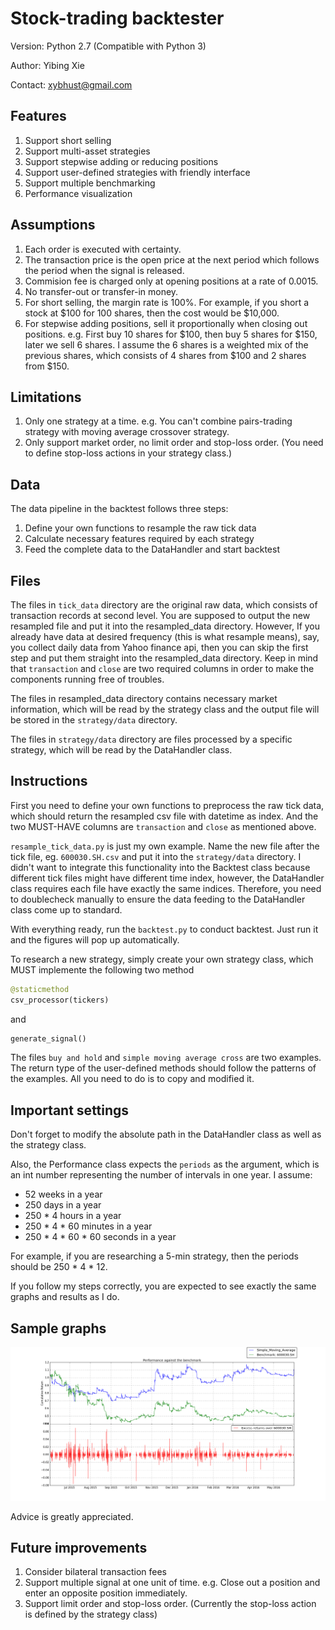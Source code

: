 # Stock-trading backtester
Version:  Python 2.7 (Compatible with Python 3) 

Author:   Yibing Xie 

Contact:  xybhust@gmail.com 

Features
--------
1. Support short selling
2. Support multi-asset strategies
3. Support stepwise adding or reducing positions
4. Support user-defined strategies with friendly interface
5. Support multiple benchmarking
6. Performance visualization 


Assumptions
-----------
1. Each order is executed with certainty.
2. The transaction price is the open price at the next period which follows 
   the period when the signal is released.
3. Commision fee is charged only at opening positions at a rate of 0.0015.
4. No transfer-out or transfer-in money.
5. For short selling, the margin rate is 100%. For example, if you short a 
   stock at $100 for 100 shares, then the cost would be $10,000.
6. For stepwise adding positions, sell it proportionally when 
   closing out positions. e.g. First buy 10 shares for $100, then buy 5 shares
   for $150, later we sell 6 shares. I assume the 6 shares is a weighted mix
   of the previous shares, which consists of 4 shares from $100 and 2 shares
   from $150.


Limitations
-----------
1. Only one strategy at a time. e.g. You can't combine pairs-trading strategy with moving average crossover strategy.
2. Only support market order, no limit order and stop-loss order. (You need to define stop-loss actions in your strategy class.)


Data
----
The data pipeline in the backtest follows three steps:
  1. Define your own functions to resample the raw tick data 
  2. Calculate necessary features required by each strategy
  3. Feed the complete data to the DataHandler and start backtest


Files
-----
The files in `tick_data` directory are the original raw data, which consists of
transaction records at second level. You are supposed to output the new
resampled file and put it into the resampled_data directory. However, If you 
already have data at desired frequency (this is what resample means), say, you
collect daily data from Yahoo finance api, then you can skip the first step 
and put them straight into the resampled_data directory. Keep in mind that 
`transaction` and `close` are two required columns in order to make the 
components running free of troubles.

The files in resampled_data directory contains necessary market information,
which will be read by the strategy class and the output file will be stored
in the `strategy/data` directory.

The files in `strategy/data` directory are files processed by a specific strategy,
which will be read by the DataHandler class. 


Instructions
------------
First you need to define your own functions to preprocess the raw tick data,
which should return the resampled csv file with datetime as index. And the 
two MUST-HAVE columns are `transaction` and `close` as mentioned above.

`resample_tick_data.py` is just my own example. Name the new file after the 
tick file, eg. `600030.SH.csv` and put it into the `strategy/data` directory. 
I didn't want to integrate this functionality into the Backtest class because 
different tick files might have different time index, however, the DataHandler 
class requires each file have exactly the same indices. Therefore, you need to
doublecheck manually to ensure the data feeding to the DataHandler class come 
up to standard.

With everything ready, run the `backtest.py` to conduct backtest. Just run it 
and the figures will pop up automatically.

To research a new strategy, simply create your own strategy class, which MUST 
implemente the following two method
```python
@staticmethod 
csv_processor(tickers)
```
and
```python
generate_signal()
```

The files `buy and hold` and `simple moving average cross` are two examples. 
The return type of the user-defined methods should follow the patterns of the 
examples. All you need to do is to copy and modified it.


Important settings
------------------
Don't forget to modify the absolute path in the DataHandler
class as well as the strategy class.

Also, the Performance class expects the `periods` as the argument, which is an int number 
representing the number of intervals in one year. I assume:
  * 52 weeks in a year
  * 250 days in a year
  * 250 * 4 hours in a year
  * 250 * 4 * 60 minutes in a year
  * 250 * 4 * 60 * 60 seconds in a year

For example, if you are researching a 5-min strategy, then the periods should
be 250 * 4 * 12.

If you follow my steps correctly, you are expected to see exactly the same
graphs and results as I do.


Sample graphs
-------------
![Sample](https://raw.githubusercontent.com/xybhust/stock-trading-backtester/master/images/figure_1.png)


Advice is greatly appreciated. 


Future improvements
-------------------
1. Consider bilateral transaction fees
2. Support multiple signal at one unit of time. e.g. Close out a position and enter an opposite position immediately.
3. Support limit order and stop-loss order. (Currently the stop-loss action is defined by the strategy class)

